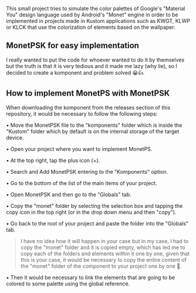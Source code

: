 This small project tries to simulate the color palettes of Google's "Material You" design language used by Android's "Monet" engine in order to be implemented in projects made in Kustom applications such as KWGT, KLWP or KLCK that use the colorization of elements based on the wallpaper.

## MonetPSK for easy implementation

I really wanted to put the code for whoever wanted to do it by themselves but the truth is that it is very tedious and it made me lazy (why lie), so I decided to create a komponent and problem solved 😀👍.

## How to implement MonetPS with MonetPSK

When downloading the komponent from the releases section of this repository, it would be necessary to follow the following steps:

• Move the MonetPSK file to the "komponents" folder which is inside the "Kustom" folder which by default is on the internal storage of the target device.

• Open your project where you want to implement MonetPS.

• At the top right, tap the plus icon (+).

• Search and Add MonetPSK entering to the "Komponents" option.

• Go to the bottom of the list of the main items of your project.

• Open MonetPSK and then go to the "Globals" tab.

• Copy the "monet" folder by selecting the selection box and tapping the copy icon in the top right (or in the drop down menu and then "copy").

• Go back to the root of your project and paste the folder into the "Globals" tab.

> I have no idea how it will happen in your case but in my case, I had to copy the "monet" folder and it is copied empty, which has led me to copy each of the folders and elements within it one by one, given that this is your case, it would be necessary to copy the entire content of the "monet" folder of the component to your project one by one 🫥.

• Then it would be necessary to link the elements that are going to be colored to some palette using the global reference.
